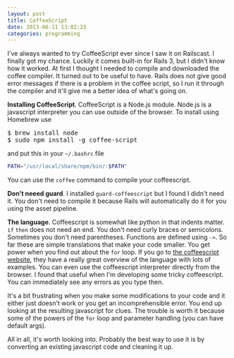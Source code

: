 ```yaml
---
layout: post
title: CoffeeScript
date: 2013-06-11 13:02:23
categories: programming
---
```

I've always wanted to try CoffeeScript ever since I saw it on Railscast.  I
finally got my chance.  Luckily it comes built-in for Rails 3, but I didn't
know how it worked.  At first I thought I needed to compile and downloaded the
coffee compiler.  It turned out to be useful to have.  Rails does not give good
error messages if there is a problem in the coffee script, so I run it through
the compiler and it'll give me a better idea of what's going on.

**Installing CoffeeScript**.  CoffeeScript is a Node.js module.  Node.js is a
javascript interpreter you can use outside of the browser.  To install using
Homebrew use

<pre>
$ brew install node
$ sudo npm install -g coffee-script
</pre>

and put this in your `~/.bashrc` file

```bash
PATH="/usr/local/share/npm/bin/:$PATH"
```

You can use the `coffee` command to compile your coffeescript.

**Don't neeed guard**.  I installed `guard-coffeescript` but I found I didn't
need it.  You don't need to compile it because Rails will automatically do it
for you using the asset pipeline.

**The language**.  Coffeescript is somewhat like python in that indents matter.
`if` `then` does not need an end.  You don't need curly braces or semicolons.
Sometimes you don't need parentheses. Functions are defined using `->`.  So far
these are simple translations that make your code smaller.  You get power when
you find out about the `for` loop.  If you go to [the coffeescript
website](http://coffeescript.org), they have a really great overview of the
language with lots of examples.  You can even use the coffeescript interpreter
directly from the browser.  I found that useful when I'm developing some tricky
coffeescript.  You can immediately see any errors as you type then.

It's a bit frustrating when you make some modifications to your code and it
either just doesn't work or you get an incomprehensible error.  You end up
looking at the resulting javascript for clues.  The trouble is worth it because
some of the powers of the `for` loop and parameter handling (you can have
default args).

All in all, it's worth looking into.  Probably the best way to use it is by
converting an existing javascript code and cleaning it up.
